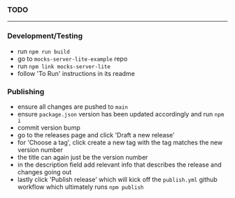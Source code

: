 ### TODO

---

### Development/Testing

- run `npm run build`
- go to `mocks-server-lite-example` repo
- run `npm link mocks-server-lite`
- follow 'To Run' instructions in its readme

### Publishing

- ensure all changes are pushed to `main`
- ensure `package.json` version has been updated accordingly and run `npm i`
- commit version bump
- go to the releases page and click 'Draft a new release'
- for 'Choose a tag', click create a new tag with the tag matches the new version number
- the title can again just be the version number
- in the description field add relevant info that describes the release and changes going out
- lastly click 'Publish release' which will kick off the `publish.yml` github workflow which ultimately runs `npm publish`
